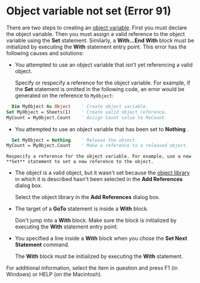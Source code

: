 
# Object variable not set (Error 91)

There are two steps to creating an [object variable](b8bdf64f-5920-1ae9-16d0-b26d09524a30.md). First you must declare the object variable. Then you must assign a valid reference to the object variable using the  **Set** statement. Similarly, a **With...End With** block must be initialized by executing the **With** statement entry point. This error has the following causes and solutions:


- You attempted to use an object variable that isn't yet referencing a valid object.
    
    Specify or respecify a reference for the object variable. For example, if the  **Set** statement is omitted in the following code, an error would be generated on the reference to `MyObject`:
    


```vb
  Dim MyObject As Object    ' Create object variable. 
Set MyObject = Sheets(1)    ' Create valid object reference. 
MyCount = MyObject.Count    ' Assign Count value to MyCount. 

```

- You attempted to use an object variable that has been set to  **Nothing** .
    
```vb
  Set MyObject = Nothing    ' Release the object. 
MyCount = MyObject.Count    ' Make a reference to a released object. 

```


    Respecify a reference for the object variable. For example, use a new  **Set** statement to set a new reference to the object.
    
- The object is a valid object, but it wasn't set because the [object library](b8bdf64f-5920-1ae9-16d0-b26d09524a30.md) in which it is described hasn't been selected in the **Add References** dialog box.
    
    Select the object library in the  **Add References** dialog box.
    
- The target of a  **GoTo** statement is inside a **With** block.
    
    Don't jump into a  **With** block. Make sure the block is initialized by executing the **With** statement entry point.
    
- You specified a line inside a  **With** block when you chose the **Set Next Statement** command.
    
    The  **With** block must be initialized by executing the **With** statement.
    

For additional information, select the item in question and press F1 (in Windows) or HELP (on the Macintosh).

